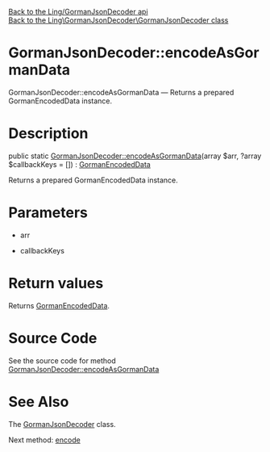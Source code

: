 [Back to the Ling/GormanJsonDecoder api](https://github.com/lingtalfi/GormanJsonDecoder/blob/master/doc/api/Ling/GormanJsonDecoder.md)<br>
[Back to the Ling\GormanJsonDecoder\GormanJsonDecoder class](https://github.com/lingtalfi/GormanJsonDecoder/blob/master/doc/api/Ling/GormanJsonDecoder/GormanJsonDecoder.md)


GormanJsonDecoder::encodeAsGormanData
================



GormanJsonDecoder::encodeAsGormanData — Returns a prepared GormanEncodedData instance.




Description
================


public static [GormanJsonDecoder::encodeAsGormanData](https://github.com/lingtalfi/GormanJsonDecoder/blob/master/doc/api/Ling/GormanJsonDecoder/GormanJsonDecoder/encodeAsGormanData.md)(array $arr, ?array $callbackKeys = []) : [GormanEncodedData](https://github.com/lingtalfi/GormanJsonDecoder/blob/master/doc/api/Ling/GormanJsonDecoder/GormanEncodedData.md)




Returns a prepared GormanEncodedData instance.




Parameters
================


- arr

    

- callbackKeys

    


Return values
================

Returns [GormanEncodedData](https://github.com/lingtalfi/GormanJsonDecoder/blob/master/doc/api/Ling/GormanJsonDecoder/GormanEncodedData.md).








Source Code
===========
See the source code for method [GormanJsonDecoder::encodeAsGormanData](https://github.com/lingtalfi/GormanJsonDecoder/blob/master/GormanJsonDecoder.php#L21-L27)


See Also
================

The [GormanJsonDecoder](https://github.com/lingtalfi/GormanJsonDecoder/blob/master/doc/api/Ling/GormanJsonDecoder/GormanJsonDecoder.md) class.

Next method: [encode](https://github.com/lingtalfi/GormanJsonDecoder/blob/master/doc/api/Ling/GormanJsonDecoder/GormanJsonDecoder/encode.md)<br>

